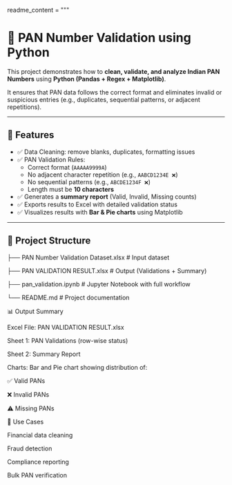 readme_content = """
# 📝 PAN Number Validation using Python  

This project demonstrates how to **clean, validate, and analyze Indian PAN Numbers** using **Python (Pandas + Regex + Matplotlib)**.  

It ensures that PAN data follows the correct format and eliminates invalid or suspicious entries (e.g., duplicates, sequential patterns, or adjacent repetitions).  

---

## 🚀 Features  
- ✅ Data Cleaning: remove blanks, duplicates, formatting issues  
- ✅ PAN Validation Rules:  
  - Correct format (`AAAAA9999A`)  
  - No adjacent character repetition (e.g., `AABCD1234E ❌`)  
  - No sequential patterns (e.g., `ABCDE1234F ❌`)  
  - Length must be **10 characters**  
- ✅ Generates a **summary report** (Valid, Invalid, Missing counts)  
- ✅ Exports results to Excel with detailed validation status  
- ✅ Visualizes results with **Bar & Pie charts** using Matplotlib  

---

## 📂 Project Structure  

├── PAN Number Validation Dataset.xlsx # Input dataset

├── PAN VALIDATION RESULT.xlsx # Output (Validations + Summary)

├── pan_validation.ipynb # Jupyter Notebook with full workflow

└── README.md # Project documentation

📊 Output Summary

Excel File: PAN VALIDATION RESULT.xlsx

Sheet 1: PAN Validations (row-wise status)

Sheet 2: Summary Report

Charts: Bar and Pie chart showing distribution of:

✅ Valid PANs

❌ Invalid PANs

⚠ Missing PANs

🔑 Use Cases

Financial data cleaning

Fraud detection

Compliance reporting

Bulk PAN verification
